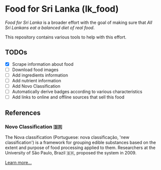 # Food for Sri Lanka (lk_food)

*Food for Sri Lanka* is a broader effort with the goal of making sure that *All Sri Lankans eat a balanced diet of real food*.

This repository contains various tools to help with this effort.

## TODOs

* [X] Scrape information about food
* [ ] Download food images
* [ ] Add ingredients information
* [ ] Add nutrient information
* [ ] Add Novo Classification
* [ ] Automatically derive badges according to various characteristics
* [ ] Add links to online and offline sources that sell this food

## References

### Novo Classification 🇧🇷

The Nova classification (Portuguese: nova classificação, 'new classification') is a framework for grouping edible substances based on the extent and purpose of food processing applied to them. Researchers at the University of São Paulo, Brazil 🇧🇷, proposed the system in 2009.

[Learn more...](https://en.wikipedia.org/wiki/Nova_classification)